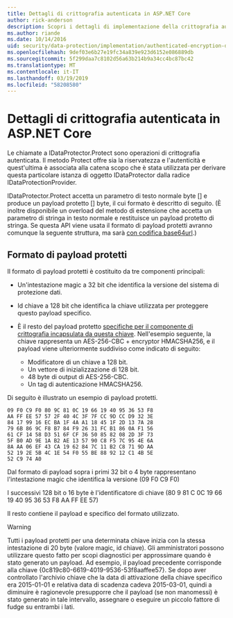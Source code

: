 ```yaml
---
title: Dettagli di crittografia autenticata in ASP.NET Core
author: rick-anderson
description: Scopri i dettagli di implementazione della crittografia autenticata la protezione dei dati di ASP.NET Core.
ms.author: riande
ms.date: 10/14/2016
uid: security/data-protection/implementation/authenticated-encryption-details
ms.openlocfilehash: 9def03e6b27e19fc34a839e923d6152e086889db
ms.sourcegitcommit: 5f299daa7c8102d56a63b214b9a34cc4bc87bc42
ms.translationtype: MT
ms.contentlocale: it-IT
ms.lasthandoff: 03/19/2019
ms.locfileid: "58208580"
---
```

# <a name="authenticated-encryption-details-in-aspnet-core"></a>Dettagli di crittografia autenticata in ASP.NET Core

<a name="data-protection-implementation-authenticated-encryption-details"></a>

Le chiamate a IDataProtector.Protect sono operazioni di crittografia autenticata. Il metodo Protect offre sia la riservatezza e l'autenticità e quest'ultima è associata alla catena scopo che è stata utilizzata per derivare questa particolare istanza di oggetto IDataProtector dalla radice IDataProtectionProvider.

IDataProtector.Protect accetta un parametro di testo normale byte [] e produce un payload protetto [] byte, il cui formato è descritto di seguito. (È inoltre disponibile un overload del metodo di estensione che accetta un parametro di stringa in testo normale e restituisce un payload protetto di stringa. Se questa API viene usata il formato di payload protetti avranno comunque la seguente struttura, ma sarà [con codifica base64url](https://tools.ietf.org/html/rfc4648#section-5).)

## <a name="protected-payload-format"></a>Formato di payload protetti

Il formato di payload protetti è costituito da tre componenti principali:

* Un'intestazione magic a 32 bit che identifica la versione del sistema di protezione dati.

* Id chiave a 128 bit che identifica la chiave utilizzata per proteggere questo payload specifico.

* È il resto del payload protetto [specifiche per il componente di crittografia incapsulata da questa chiave](xref:security/data-protection/implementation/subkeyderivation#data-protection-implementation-subkey-derivation). Nell'esempio seguente, la chiave rappresenta un AES-256-CBC + encryptor HMACSHA256, e il payload viene ulteriormente suddiviso come indicato di seguito:
  * Modificatore di un chiave a 128 bit.
  * Un vettore di inizializzazione di 128 bit.
  * 48 byte di output di AES-256-CBC.
  * Un tag di autenticazione HMACSHA256.

Di seguito è illustrato un esempio di payload protetti.

```
09 F0 C9 F0 80 9C 81 0C 19 66 19 40 95 36 53 F8
AA FF EE 57 57 2F 40 4C 3F 7F CC 9D CC D9 32 3E
84 17 99 16 EC BA 1F 4A A1 18 45 1F 2D 13 7A 28
79 6B 86 9C F8 B7 84 F9 26 31 FC B1 86 0A F1 56
61 CF 14 58 D3 51 6F CF 36 50 85 82 08 2D 3F 73
5F B0 AD 9E 1A B2 AE 13 57 90 C8 F5 7C 95 4E 6A
8A AA 06 EF 43 CA 19 62 84 7C 11 B2 C8 71 9D AA
52 19 2E 5B 4C 1E 54 F0 55 BE 88 92 12 C1 4B 5E
52 C9 74 A0
```

Dal formato di payload sopra i primi 32 bit o 4 byte rappresentano l'intestazione magic che identifica la versione (09 F0 C9 F0)

I successivi 128 bit o 16 byte è l'identificatore di chiave (80 9 81 C 0C 19 66 19 40 95 36 53 F8 AA FF EE 57)

Il resto contiene il payload e specifico del formato utilizzato.

> [!WARNING]
> Tutti i payload protetti per una determinata chiave inizia con la stessa intestazione di 20 byte (valore magic, id chiave). Gli amministratori possono utilizzare questo fatto per scopi diagnostici per approssimare quando è stato generato un payload. Ad esempio, il payload precedente corrisponde alla chiave {0c819c80-6619-4019-9536-53f8aaffee57}. Se dopo aver controllato l'archivio chiave che la data di attivazione della chiave specifico era 2015-01-01 e relativa data di scadenza cadeva 2015-03-01, quindi a diminuire è ragionevole presupporre che il payload (se non manomessi) è stato generato in tale intervallo, assegnare o eseguire un piccolo fattore di fudge su entrambi i lati.
